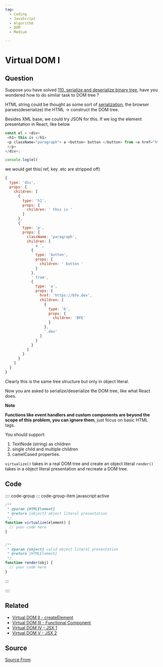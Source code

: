 ```yaml
---
tag:
  - Coding
  - JavaScript
  - Algorithm
  - DOM
  - Medium

---
```

  
# Virtual DOM I

## Question
Suppose you have solved [110\. serialize and deserialize binary tree](https://bigfrontend.dev/problem/serialize-and-deserialize-binary-tree), have you wondered how to do similar task to DOM tree ?

HTML string could be thought as some sort of [serialization](https://en.wikipedia.org/wiki/Serialization), the browser parses(deserialize) the HTML → construct the DOM tree.

Besides XML base, we could try JSON for this. If we log the element presentation in React, like below

```js
const el = <div>
 <h1> this is </h1>
 <p className="paragraph"> a <button> button </button> from <a href="https://bfe.dev"><b>BFE</b>.dev</a>
 </p>
</div>;

console.log(el)
```

we would get this( ref, key .etc are stripped off)

```js
{
  type: 'div',
  props: {
    children: [
      {
        type: 'h1',
        props: {
          children: ' this is '
        }
      },
      {
        type: 'p',
        props: {
          className: 'paragraph',
          children: [
            ' a ',
            {
              type: 'button',
              props: {
                children: ' button '
              }
            },
            ' from',
            {
              type: 'a',
              props: {
                href: 'https://bfe.dev',
                children: [
                  {
                    type: 'b',
                    props: {
                      children: 'BFE'
                    }
                  },
                  '.dev'
                ]
              }
            }
          ]
        }
      }
    ]
  }
}
```

Clearly this is the same tree structure but only in object literal.

Now you are asked to serialize/deserialize the DOM tree, like what React does.

**Note**

**Functions like event handlers and custom components are beyond the scope of this problem, you can ignore them**, just focus on basic HTML tags.

You should support:

1.  TextNode (string) as children
2.  single child and multiple children
3.  camelCased properties.

`virtualize()` takes in a real DOM tree and create an object literal `render()` takes in a object literal presentation and recreate a DOM tree.

## Code
:::: code-group
::: code-group-item javascript:active
```javascript
/**
 * @param {HTMLElement} 
 * @return {object} object literal presentation
 */
function virtualize(element) {
  // your code here
}


/**
 * @param {object} valid object literal presentation
 * @return {HTMLElement} 
 */
function render(obj) {
  // your code here
}
```
:::
    
::::


## Related

+ [Virtual DOM II - createElement](./virtual-dom-II-createElement)
+ [Virtual DOM III - Functional Component](./virtual-DOM-III-Functional-Component)
+ [Virtual DOM IV - JSX 1](./virtual-dom-iv-jsx-1)
+ [Virtual DOM V - JSX 2](./virtual-dom-v-jsx-2)
##  Source
[Source From](https://bigfrontend.dev/problem/Virtual-DOM-I)

  